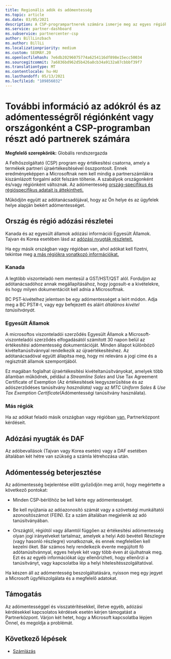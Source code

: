 ```yaml
---
title: Regionális adók és adómentesség
ms.topic: article
ms.date: 03/05/2021
description: A CSP-programpartnerek számára ismerje meg az egyes régiókra vonatkozó adózási felelősségeket, az adómentesség csp-értékesítésekbe való beküldése és az adózási kérdésekhez való támogatás nyújtására vonatkozó tudnivalókat.
ms.service: partner-dashboard
ms.subservice: partnercenter-csp
author: BillLinzbach
ms.author: BillLi
ms.localizationpriority: medium
ms.custom: SEOMAY.20
ms.openlocfilehash: 7e6db20296075774a6254116df898e15ecc50034
ms.sourcegitcommit: 7a6836bd962d5b426a8cb34a9132a87cbbbf39f7
ms.translationtype: MT
ms.contentlocale: hu-HU
ms.lasthandoff: 05/13/2021
ms.locfileid: "109856032"
---
```

# <a name="read-about-taxes-and-tax-exemption-details-by-region-or-country-for-partners-in-the-csp-program"></a>További információ az adókról és az adómentességről régiónként vagy országonként a CSP-programban részt adó partnerek számára

**Megfelelő szerepkörök:** Globális rendszergazda

A Felhőszolgáltató (CSP) program egy értékesítési csatorna, amely a termékek partneri újraértékesítésével összpontosít. Ennek eredményeképpen a Microsoftnak nem kell mindig a partnerszámlákra kiszámlázott forgalmi adót felszám töltenie. A szabályok országonként és/vagy régiónként változnak. Az adómentesség [ország-specifikus és régióspecifikus adatait is áttekintheti.](#country-and-region-tax-details)

Működjön együtt az [](#file-a-tax-exemption) adótanácsadójával, hogy az Ön helye és az ügyfelek helye alapján bekért adómentességet.

## <a name="country-and-region-tax-details"></a>Ország és régió adózási részletei

Kanada és az egyesült államok adózási információi Egyesült Államok. Tajvan és Korea esetében lásd az [adózási nyugták részleteit.](#tax-receipts-and-daf)

Ha egy másik országban vagy régióban van, ahol adókat kell fizetni, tekintse meg [a más régiókra vonatkozó információkat.](#other-regions)


### <a name="canada"></a>Kanada

A legtöbb viszonteladó nem mentesül a GST/HST/QST alól. Forduljon az adótanácsadóhoz annak megállapításához, hogy jogosult-e a kivételekre, és hogy milyen dokumentációt kell adnia a Microsoftnak.

BC PST-kivételhez jelentsen be egy adómentességet a leírt módon. Adja meg a BC PST#-t, vagy egy befejezett és aláírt *általános kivétel tanúsítványát.*

### <a name="united-states"></a>Egyesült Államok

A microsoftos viszonteladói szerződés Egyesült Államok a Microsoft-viszonteladói szerződés elfogadásától számított 30 napon belül az értékesítési adómentesség dokumentációját. Minden állapot különböző kivételtanúsítvánnyal rendelkezik az újraértékesítéshez. Az adótanácsadóval együtt állapítsa meg, hogy mi releváns a jogi címe és a regisztrált államok szempontjából.

Ez magában foglalhat újraértékesítési kivételtanúsítványokat, amelyek több államban működnek, például a *Streamline Sales* and Use Tax Agreement Certificate of Exemption (Az értékesítések leegyszerűsítése és az adószerződéses tanúsítvány *használata)* vagy az *MTC Uniform Sales & Use Tax Exemption Certificate*(Adómentességi tanúsítvány használata).

### <a name="other-regions"></a>Más régiók

Ha az adókat feladó másik országban vagy régióban [van,](#support) Partnerközpont kérdéseit.

## <a name="tax-receipts-and-daf"></a>Adózási nyugták és DAF

Az adóbevallások (Tajvan vagy Korea esetén) vagy a DAF esetében általában két hétre van szükség a számla létrehozása után.

## <a name="file-a-tax-exemption"></a>Adómentesség beterjesztése

Az adómentesség bejelentése előtt győződjön meg arról, hogy megértette a következő pontokat:

- Minden CSP-bérlőhöz be kell kérte egy adómentességet.

- Be kell nyújtania az adóazonosító számát vagy a szövetségi munkáltatói azonosítószámot (FEIN). Ez a szám általában megjelenik az adó tanúsítványában.

- Országtól, régiótól vagy államtól függően az értékesítési adómentesség olyan jogi irányelveket tartalmaz, amelyek a helyi Adó bevételi Részlegre (vagy hasonló részlegre) vonatkoznak, és ennek megfelelően kell kezelni őket. Bár számos hely rendelkezik évente megújított fő adótanúsítvánnyal, egyes helyek két vagy több éven át újulhatnak meg. Ezt és az egyéb információkat úgy ellenőrizheti, hogy ellenőrzi a tanúsítványt, vagy kapcsolatba lép a helyi hitelesítésszolgáltatóval.

Ha készen áll az adómentesség beszolgáltatására, [](https://partner.microsoft.com/dashboard/support/csp/servicerequests/create?stage=2&topicid=92930319-ced6-c18b-d7a6-d62b22d60aa5) nyisson meg egy jegyet a Microsoft ügyfélszolgálata és a megfelelő adatokat.

## <a name="support"></a>Támogatás

Az adómentességgel és visszatérítésekkel, illetve egyéb, adózási kérdésekkel kapcsolatos kérdések esetén kérjen támogatást a Partnerközpont. Várjon két hetet, hogy a Microsoft kapcsolatba lépjen Önnel, és megoldja a problémát.

## <a name="next-steps"></a>Következő lépések

- [Számlázás](billing.md)
